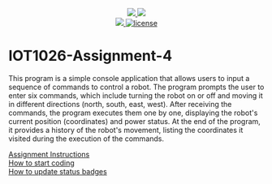 <p align="center">
	<a href="https://github.com/rebeccaYMCG/IOT1026-Assignment-4/actions/workflows/ci.yml">
    <img src="https://github.com/rebeccaYMCG/IOT1026-Assignment-4/actions/workflows/ci.yml/badge.svg"/>
    </a>
	<a href="https://github.com/rebeccaYMCG/IOT1026-Assignment-4/actions/workflows/formatting.yml">
    <img src="https://github.com/rebeccaYMCG/IOT1026-Assignment-4/actions/workflows/formatting.yml/badge.svg"/>
	<br/>
    <a href="https://codecov.io/gh/rebeccaYMCG/IOT1026-Assignment-4" > 
    <img src="https://codecov.io/gh/rebeccaYMCG/IOT1026-Assignment-4/branch/main/graph/badge.svg?token=OF4HSA4SFP"/> 
	<img title="MIT License" alt="license" src="https://img.shields.io/badge/license-MIT-informational?style=flat-square">	
    </a>
</p>

# IOT1026-Assignment-4
This program is a simple console application that allows users to input a sequence of commands to control a robot. The program prompts the user to enter six commands, which include turning the robot on or off and moving it in different directions (north, south, east, west). After receiving the commands, the program executes them one by one, displaying the robot's current position (coordinates) and power status. At the end of the program, it provides a history of the robot's movement, listing the coordinates it visited during the execution of the commands.

[Assignment Instructions](docs/instructions.md)  
[How to start coding](docs/how-to-use.md)  
[How to update status badges](docs/how-to-update-badges.md)